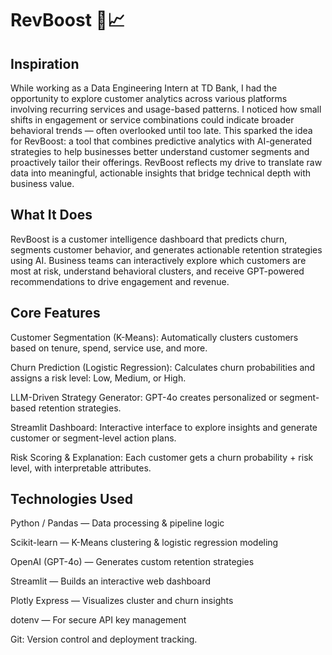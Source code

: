 # RevBoost 🚀📈

## Inspiration
While working as a Data Engineering Intern at TD Bank, I had the opportunity to explore customer analytics across various platforms involving recurring services and usage-based patterns. I noticed how small shifts in engagement or service combinations could indicate broader behavioral trends — often overlooked until too late. This sparked the idea for RevBoost: a tool that combines predictive analytics with AI-generated strategies to help businesses better understand customer segments and proactively tailor their offerings. RevBoost reflects my drive to translate raw data into meaningful, actionable insights that bridge technical depth with business value.

## What It Does
RevBoost is a customer intelligence dashboard that predicts churn, segments customer behavior, and generates actionable retention strategies using AI. Business teams can interactively explore which customers are most at risk, understand behavioral clusters, and receive GPT-powered recommendations to drive engagement and revenue.

## Core Features
Customer Segmentation (K-Means): Automatically clusters customers based on tenure, spend, service use, and more.

Churn Prediction (Logistic Regression): Calculates churn probabilities and assigns a risk level: Low, Medium, or High.

LLM-Driven Strategy Generator: GPT-4o creates personalized or segment-based retention strategies.

Streamlit Dashboard: Interactive interface to explore insights and generate customer or segment-level action plans.

Risk Scoring & Explanation: Each customer gets a churn probability + risk level, with interpretable attributes.

## Technologies Used
Python / Pandas — Data processing & pipeline logic

Scikit-learn — K-Means clustering & logistic regression modeling

OpenAI (GPT-4o) — Generates custom retention strategies

Streamlit — Builds an interactive web dashboard

Plotly Express — Visualizes cluster and churn insights

dotenv — For secure API key management

Git: Version control and deployment tracking.
